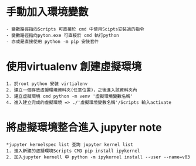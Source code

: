 # 手動加入環境變數  
    - 變數路徑指向Scripts 可直接於 cmd 中使用Scipts安裝過的指令
    - 變數路徑指向pyton.exe 可直接於 cmd 執行python
    - 亦或是直接使用 python -m pip 安裝套件
# 使用virtualenv 創建虛擬環境
    1. 於root python 安裝 virtialenv
    2. 建立一個存放虛擬環境資料夾(任意位置)，之後進入該資料夾內
    3. 建立虛擬環境 cmd python -m venv '虛擬環境變數名稱'
    4. 進入建立完成的虛擬環境 => ./'虛擬環境變數名稱'/Scripts 輸入activate 
# 將虛擬環境整合進入 jupyter note 
    *jupyter kernelspec list 查詢 jupyter kernel list 
    1. 進入新建的虛擬環境Scripts CMD pip install ipykernel
    2. 加入jupyter kernell 中 python -m ipykernel install --user --name=v03
